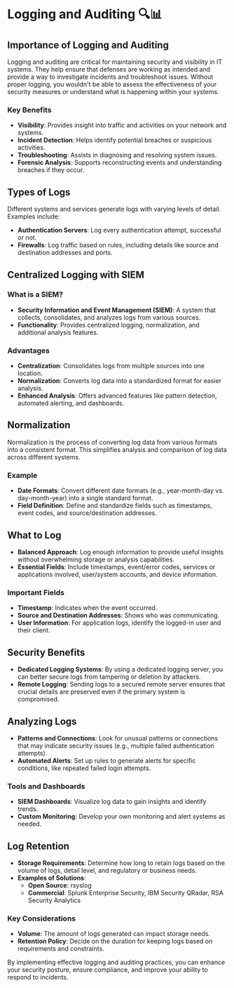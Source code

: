 # Logging and Auditing 🔍📊

## Importance of Logging and Auditing
Logging and auditing are critical for maintaining security and visibility in IT systems. They help ensure that defenses are working as intended and provide a way to investigate incidents and troubleshoot issues. Without proper logging, you wouldn't be able to assess the effectiveness of your security measures or understand what is happening within your systems.

### Key Benefits
- **Visibility**: Provides insight into traffic and activities on your network and systems.
- **Incident Detection**: Helps identify potential breaches or suspicious activities.
- **Troubleshooting**: Assists in diagnosing and resolving system issues.
- **Forensic Analysis**: Supports reconstructing events and understanding breaches if they occur.

## Types of Logs
Different systems and services generate logs with varying levels of detail. Examples include:
- **Authentication Servers**: Log every authentication attempt, successful or not.
- **Firewalls**: Log traffic based on rules, including details like source and destination addresses and ports.

## Centralized Logging with SIEM

### What is a SIEM?
- **Security Information and Event Management (SIEM)**: A system that collects, consolidates, and analyzes logs from various sources.
- **Functionality**: Provides centralized logging, normalization, and additional analysis features.

### Advantages
- **Centralization**: Consolidates logs from multiple sources into one location.
- **Normalization**: Converts log data into a standardized format for easier analysis.
- **Enhanced Analysis**: Offers advanced features like pattern detection, automated alerting, and dashboards.

## Normalization
Normalization is the process of converting log data from various formats into a consistent format. This simplifies analysis and comparison of log data across different systems.

### Example
- **Date Formats**: Convert different date formats (e.g., year-month-day vs. day-month-year) into a single standard format.
- **Field Definition**: Define and standardize fields such as timestamps, event codes, and source/destination addresses.

## What to Log
- **Balanced Approach**: Log enough information to provide useful insights without overwhelming storage or analysis capabilities.
- **Essential Fields**: Include timestamps, event/error codes, services or applications involved, user/system accounts, and device information.

### Important Fields
- **Timestamp**: Indicates when the event occurred.
- **Source and Destination Addresses**: Shows who was communicating.
- **User Information**: For application logs, identify the logged-in user and their client.

## Security Benefits
- **Dedicated Logging Systems**: By using a dedicated logging server, you can better secure logs from tampering or deletion by attackers.
- **Remote Logging**: Sending logs to a secured remote server ensures that crucial details are preserved even if the primary system is compromised.

## Analyzing Logs
- **Patterns and Connections**: Look for unusual patterns or connections that may indicate security issues (e.g., multiple failed authentication attempts).
- **Automated Alerts**: Set up rules to generate alerts for specific conditions, like repeated failed login attempts.

### Tools and Dashboards
- **SIEM Dashboards**: Visualize log data to gain insights and identify trends.
- **Custom Monitoring**: Develop your own monitoring and alert systems as needed.

## Log Retention
- **Storage Requirements**: Determine how long to retain logs based on the volume of logs, detail level, and regulatory or business needs.
- **Examples of Solutions**: 
  - **Open Source**: rsyslog
  - **Commercial**: Splunk Enterprise Security, IBM Security QRadar, RSA Security Analytics

### Key Considerations
- **Volume**: The amount of logs generated can impact storage needs.
- **Retention Policy**: Decide on the duration for keeping logs based on requirements and constraints.

By implementing effective logging and auditing practices, you can enhance your security posture, ensure compliance, and improve your ability to respond to incidents.